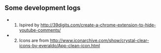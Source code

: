 ## Some development logs

* 1. Ispired by http://39digits.com/create-a-chrome-extension-to-hide-youtube-comments/
* 2. Icons are from http://www.iconarchive.com/show/crystal-clear-icons-by-everaldo/App-clean-icon.html
